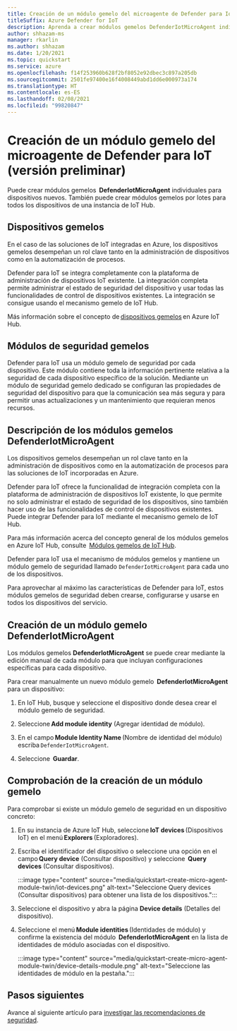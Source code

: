 ```yaml
---
title: Creación de un módulo gemelo del microagente de Defender para IoT (versión preliminar)
titleSuffix: Azure Defender for IoT
description: Aprenda a crear módulos gemelos DefenderIotMicroAgent individuales para dispositivos nuevos.
author: shhazam-ms
manager: rkarlin
ms.author: shhazam
ms.date: 1/20/2021
ms.topic: quickstart
ms.service: azure
ms.openlocfilehash: f14f253960b628f2bf8052e92dbec3c897a205db
ms.sourcegitcommit: 2501fe97400e16f4008449abd1dd6e000973a174
ms.translationtype: HT
ms.contentlocale: es-ES
ms.lasthandoff: 02/08/2021
ms.locfileid: "99820847"
---
```

# <a name="create-a-defender-iot-micro-agent-module-twin-preview"></a>Creación de un módulo gemelo del microagente de Defender para IoT (versión preliminar)

Puede crear módulos gemelos  **DefenderIotMicroAgent** individuales para dispositivos nuevos. También puede crear módulos gemelos por lotes para todos los dispositivos de una instancia de IoT Hub. 

## <a name="device-twins"></a>Dispositivos gemelos 

En el caso de las soluciones de IoT integradas en Azure, los dispositivos gemelos desempeñan un rol clave tanto en la administración de dispositivos como en la automatización de procesos. 

Defender para IoT se integra completamente con la plataforma de administración de dispositivos IoT existente. La integración completa permite administrar el estado de seguridad del dispositivo y usar todas las funcionalidades de control de dispositivos existentes. La integración se consigue usando el mecanismo gemelo de IoT Hub. 

Más información sobre el concepto de [dispositivos gemelos](../iot-hub/iot-hub-devguide-device-twins.md) en Azure IoT Hub. 

## <a name="security-module-twins"></a>Módulos de seguridad gemelos 

Defender para IoT usa un módulo gemelo de seguridad por cada dispositivo. Este módulo contiene toda la información pertinente relativa a la seguridad de cada dispositivo específico de la solución. Mediante un módulo de seguridad gemelo dedicado se configuran las propiedades de seguridad del dispositivo para que la comunicación sea más segura y para permitir unas actualizaciones y un mantenimiento que requieran menos recursos. 

## <a name="understanding-defenderiotmicroagent-module-twins"></a>Descripción de los módulos gemelos DefenderIotMicroAgent 

Los dispositivos gemelos desempeñan un rol clave tanto en la administración de dispositivos como en la automatización de procesos para las soluciones de IoT incorporadas en Azure.

Defender para IoT ofrece la funcionalidad de integración completa con la plataforma de administración de dispositivos IoT existente, lo que permite no solo administrar el estado de seguridad de los dispositivos, sino también hacer uso de las funcionalidades de control de dispositivos existentes. Puede integrar Defender para IoT mediante el mecanismo gemelo de IoT Hub.  

Para más información acerca del concepto general de los módulos gemelos en Azure IoT Hub, consulte  [Módulos gemelos de IoT Hub](../iot-hub/iot-hub-devguide-module-twins.md).

Defender para IoT usa el mecanismo de módulos gemelos y mantiene un módulo gemelo de seguridad llamado `DefenderIotMicroAgent` para cada uno de los dispositivos. 

Para aprovechar al máximo las características de Defender para IoT, estos módulos gemelos de seguridad deben crearse, configurarse y usarse en todos los dispositivos del servicio. 

## <a name="create-defenderiotmicroagent-module-twin"></a>Creación de un módulo gemelo DefenderIotMicroAgent 

Los módulos gemelos **DefenderIotMicroAgent** se puede crear mediante la edición manual de cada módulo para que incluyan configuraciones específicas para cada dispositivo. 

Para crear manualmente un nuevo módulo gemelo  **DefenderIotMicroAgent** para un dispositivo: 

1. En IoT Hub, busque y seleccione el dispositivo donde desea crear el módulo gemelo de seguridad. 

1. Seleccione **Add module identity** (Agregar identidad de módulo). 

1. En el campo **Module Identity Name** (Nombre de identidad del módulo) escriba `DefenderIotMicroAgent`. 

1. Seleccione  **Guardar**. 

## <a name="verify-the-creation-of-a-module-twin"></a>Comprobación de la creación de un módulo gemelo 

Para comprobar si existe un módulo gemelo de seguridad en un dispositivo concreto: 

1. En su instancia de Azure IoT Hub, seleccione **IoT devices** (Dispositivos IoT) en el menú **Explorers** (Exploradores). 

1. Escriba el identificador del dispositivo o seleccione una opción en el campo **Query device** (Consultar dispositivo) y seleccione  **Query devices** (Consultar dispositivos).  

    :::image type="content" source="media/quickstart-create-micro-agent-module-twin/iot-devices.png" alt-text="Seleccione Query devices (Consultar dispositivos) para obtener una lista de los dispositivos.":::

1. Seleccione el dispositivo y abra la página **Device details** (Detalles del dispositivo). 

1. Seleccione el menú **Module identities** (Identidades de módulo) y confirme la existencia del módulo  **DefenderIotMicroAgent** en la lista de identidades de módulo asociadas con el dispositivo.  

    :::image type="content" source="media/quickstart-create-micro-agent-module-twin/device-details-module.png" alt-text="Seleccione las identidades de módulo en la pestaña.":::

## <a name="next-steps"></a>Pasos siguientes 

Avance al siguiente artículo para [investigar las recomendaciones de seguridad](quickstart-investigate-security-recommendations.md).
